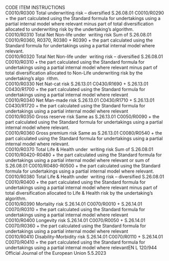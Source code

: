  
CODE  ITEM  INSTRUCTIONS  
C0010/R0300  Total underwriting risk – 
diversified  S.26.08.01 C0010/R0290 + the part calculated using the Standard formula for 
undertakings using a partial internal model where relevant minus part of total 
diversification allocated to underwriting risk by the undertaking’s algorithm.  
C0010/R0310  Total Net Non-life under ­
writing risk  Sum of S.26.08.01 C0010/R0360, R0370, R0380 + R0390 + the part calculated 
using the Standard formula for undertakings using a partial internal model where 
relevant.  
C0010/R0320  Total Net Non-life under ­
writing risk – diversified  S.26.08.01 C0010/R0310 + the part calculated using the Standard formula for 
undertakings using a partial internal model where relevant minus part of total 
diversification allocated to Non-Life underwriting risk by the undertaking’s algo ­
rithm.  
C0010/R0330  Net Nat-cat risk  S.26.13.01 C0430/R1690 + S.26.13.01 C0430/R1700 + the part calculated 
using the Standard formula for undertakings using a partial internal model 
where relevant  
C0010/R0340  Net Man-made risk  S.26.13.01 C0430/R1710 + S.26.13.01 C0430/R1720 + the part calculated 
using the Standard formula for undertakings using a partial internal model 
where relevant  
C0010/R0350  Gross reserve risk  Same as S.26.13.01 C0050/R0090 + the part calculated using the Standard 
formula for undertakings using a partial internal model where relevant.  
C0010/R0360  Gross premium risk  Same as S.26.13.01 C0080/R0540 + the part calculated using the Standard 
formula for undertakings using a partial internal model where relevant.  
C0010/R0370  Total Life & Health under ­
writing risk  Sum of S.26.08.01 C0010/R0420-R0480 + the part calculated using the 
Standard formula for undertakings using a partial internal model where relevant 
or sum of S.26.08.01 C0010/R0480-R0500 + the part calculated using the 
Standard formula for undertakings using a partial internal model where relevant.  
C0010/R0380  Total Life & Health under ­
writing risk – diversified  S.26.08.01 C0010/R0400 + the part calculated using the Standard formula for 
undertakings using a partial internal model where relevant minus part of total 
diversification allocated to Life & Health risk by the undertaking’s algorithm.  
C0010/R0390  Mortality risk  S.26.14.01 C0070/R0010 + S.26.14.01 C0070/R0310 + the part calculated 
using the Standard formula for undertakings using a partial internal model 
where relevant  
C0010/R0400  Longevity risk  S.26.14.01 C0070/R0050 + S.26.14.01 C0070/R0360 + the part calculated 
using the Standard formula for undertakings using a partial internal model 
where relevant  
C0010/R0410  Disability-Morbidity risk  S.26.14.01 C0070/R0110 + S.26.14.01 C0070/R0410 + the part calculated 
using the Standard formula for undertakings using a partial internal model 
where relevantEN  L 120/944 Official Journal of the European Union 5.5.2023